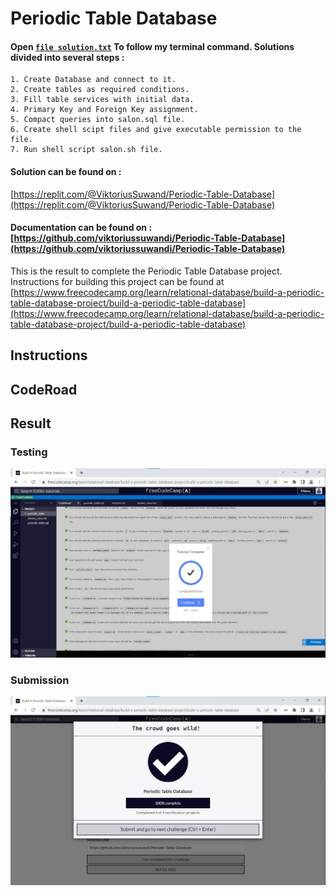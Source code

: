 # Periodic Table Database
#### Open [`file solution.txt`](solution.txt) To follow my terminal command. Solutions divided into several steps :
    1. Create Database and connect to it.
    2. Create tables as required conditions.
    3. Fill table services with initial data.
    4. Primary Key and Foreign Key assignment.
    5. Compact queries into salon.sql file.
    6. Create shell scipt files and give executable permission to the file.
    7. Run shell script salon.sh file.

#### Solution can be found on : 
[https://replit.com/@ViktoriusSuwand/Periodic-Table-Database](https://replit.com/@ViktoriusSuwand/Periodic-Table-Database)

#### Documentation can be found on :[https://github.com/viktoriussuwandi/Periodic-Table-Database](https://github.com/viktoriussuwandi/Periodic-Table-Database)

This is the result to complete the Periodic Table Database project. 
Instructions for building this project can be found at 
[https://www.freecodecamp.org/learn/relational-database/build-a-periodic-table-database-project/build-a-periodic-table-database](https://www.freecodecamp.org/learn/relational-database/build-a-periodic-table-database-project/build-a-periodic-table-database)

## Instructions

## CodeRoad


## Result
### Testing
![Testing](testing.jpg)

### Submission
![Submission](submission.jpg)
